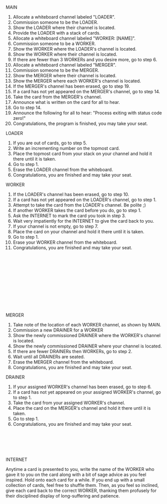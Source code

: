 MAIN

1. Allocate a whiteboard channel labeled "LOADER".
2. Commission someone to be the LOADER.
3. Show the LOADER where their channel is located.
4. Provide the LOADER with a stack of cards.
5. Allocate a whiteboard channel labeled "WORKER: [NAME]".
6. Commission someone to be a WORKER.
7. Show the WORKER where the LOADER's channel is located.
8. Show the WORKER where their channel is located.
9. If there are fewer than 3 WORKERs and you desire more, go to step 6.
10. Allocate a whiteboard channel labeled "MERGER".
11. Commission someone to be the MERGER.
12. Show the MERGER where their channel is located.
13. Show the MERGER where each WORKER's channel is located.
14. If the MERGER's channel has been erased, go to step 19.
15. If a card has not yet appeared on the MERGER's channel, go to step 14.
16. Take the card from the MERGER's channel.
17. Announce what is written on the card for all to hear.
18. Go to step 14.
19. Announce the following for all to hear: "Process exiting with status code zero!"
20. Congratulations, the program is finished, you may take your seat.

LOADER

1. If you are out of cards, go to step 5.
2. Write an incrementing number on the topmost card.
3. Place the topmost card from your stack on your channel and hold it there until it is taken.
4. Go to step 1.
5. Erase the LOADER channel from the whiteboard.
6. Congratulations, you are finished and may take your seat.

WORKER

1. If the LOADER's channel has been erased, go to step 10.
2. If a card has not yet appeared on the LOADER's channel, go to step 1.
3. Attempt to take the card from the LOADER's channel. Be polite ;)
4. If another WORKER takes the card before you do, go to step 1.
5. Ask the INTERNET to mark the card you took in step 3.
6. Wait very impatiently for the INTERNET to give the card back to you.
7. If your channel is not empty, go to step 7.
8. Place the card on your channel and hold it there until it is taken.
9. Go to step 1.
10. Erase your WORKER channel from the whiteboard.
11. Congratulations, you are finished and may take your seat.

<br>
<br>
<br>
<br>
<br>
<br>
<br>
<br>
<br>
<br>

MERGER

1. Take note of the location of each WORKER channel, as shown by MAIN.
2. Commission a new DRAINER for a WORKER
3. Show the newly commissioned DRAINER where the WORKER's channel is located.
4. Show the newly commissioned DRAINER where your channel is located.
5. If there are fewer DRAINERs then WORKERs, go to step 2.
6. Wait until all DRAINERs are seated.
7. Erase the MERGER channel from the whiteboard.
8. Congratulations, you are finished and may take your seat.

DRAINER

1. If your assigned WORKER's channel has been erased, go to step 6.
2. If a card has not yet appeared on your assigned WORKER's channel, go to step 1.
3. Take the card from your assigned WORKER's channel.
4. Place the card on the MERGER's channel and hold it there until it is taken.
5. Go to step 1.
6. Congratulations, you are finished and may take your seat.

<br>
<br>
<br>
<br>

INTERNET

Anytime a card is presented to you, write the name of the WORKER who gave it to you on the card along with a bit of sage advice as you feel inspired. Hold onto each card for a while. If you end up with a small collection of cards, feel free to shuffle them. Then, as you feel so inclined, give each card back to the correct WORKER, thanking them profusely for their disciplined display of long-suffering and patience.

